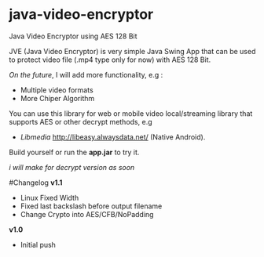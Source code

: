 # java-video-encryptor
Java Video Encryptor using AES 128 Bit

JVE (Java Video Encryptor) is very simple Java Swing App that can be used to protect video file (.mp4 type only for now) with AES 128 Bit.

*On the future*, I will add more functionality, e.g :
- Multiple video formats
- More Chiper Algorithm 

You can use this library for web or mobile video local/streaming library that supports AES or other decrypt methods, e.g
- *Libmedia* http://libeasy.alwaysdata.net/ (Native Android).

Build yourself or run the **app.jar** to try it.

*i will make for decrypt version as soon*

#Changelog
**v1.1**
- Linux Fixed Width
- Fixed last backslash before output filename
- Change Crypto into AES/CFB/NoPadding

**v1.0**
- Initial push

